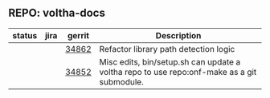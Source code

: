 ## REPO: voltha-docs

| status | jira  | gerrit | Description                                 |
| ------ | ----- | ------ | ------------------------------------------- |
|        |       | [34862](https://gerrit.opencord.org/c/onf-make/+/34862) | Refactor library path detection logic |
|        |       | [34852](https://gerrit.opencord.org/c/onf-make/+/34852) | Misc edits, bin/setup.sh can update a voltha repo to use repo:onf-make as a git submodule. |